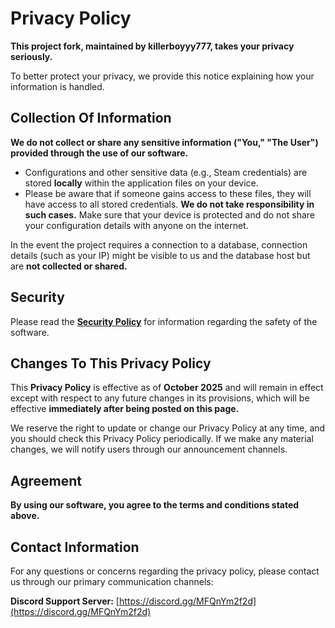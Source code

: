 # Privacy Policy

**This project fork, maintained by killerboyyy777, takes your privacy seriously.**

To better protect your privacy, we provide this notice explaining how your information is handled.

## Collection Of Information

**We do not collect or share any sensitive information ("You," "The User") provided through the use of our software.**

* Configurations and other sensitive data (e.g., Steam credentials) are stored **locally** within the application files on your device.
* Please be aware that if someone gains access to these files, they will have access to all stored credentials. **We do not take responsibility in such cases.** Make sure that your device is protected and do not share your configuration details with anyone on the internet.

In the event the project requires a connection to a database, connection details (such as your IP) might be visible to us and the database host but are **not collected or shared.**

## Security

Please read the **[Security Policy](https://github.com/killerboyyy777/Steam-Card-Bot-PRO/blob/master/.github/SECURITY.md)** for information regarding the safety of the software.

## Changes To This Privacy Policy

This **Privacy Policy** is effective as of **October 2025** and will remain in effect except with respect to any future changes in its provisions, which will be effective **immediately after being posted on this page.**

We reserve the right to update or change our Privacy Policy at any time, and you should check this Privacy Policy periodically. If we make any material changes, we will notify users through our announcement channels.

## Agreement

**By using our software, you agree to the terms and conditions stated above.**

## Contact Information

For any questions or concerns regarding the privacy policy, please contact us through our primary communication channels:

**Discord Support Server:** [https://discord.gg/MFQnYm2f2d](https://discord.gg/MFQnYm2f2d)
